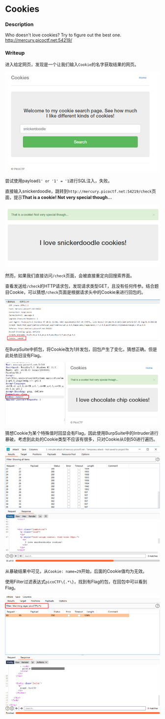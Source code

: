 # Cookies

### Description

Who doesn't love cookies? Try to figure out the best one. http://mercury.picoctf.net:54219/

### Writeup

进入给定网页，发现是一个让我们输入`Cookie`的名字获取结果的网页。

![image-20210706175325779](Cookies.assets/image-20210706175325779.png)

尝试使用payload`1' or '1' = '1`进行SQL注入，失败。

直接输入snickerdoodle，跳转到`http://mercury.picoctf.net:54219/check`页面，提示**That is a cookie! Not very special though...**

![image-20210706175447358](Cookies.assets/image-20210706175447358.png)

然而，如果我们直接访问`/check`页面，会被直接重定向回搜索界面。

查看发送给`/check`的HTTP请求包，发现请求类型GET，且没有任何传参。结合题目Cookie，可以猜想`/check`页面是根据请求头中的Cookie来进行回包的。

![image-20210706175706723](Cookies.assets/image-20210706175706723.png)

在BurpSuite中抓包，将Cookie改为1并发包，回包产生了变化，猜想正确。但是此处依旧没有Flag。

![image-20210706180133148](Cookies.assets/image-20210706180133148.png)

猜想Cookie为某个特殊值时回显会有Flag，因此使用BurpSuite中的Intruder进行暴破。考虑到此处的Cookie类型不应该有很多，只对Cookie从0到50进行遍历。

![image-20210725192056517](Cookies.assets/image-20210725192056517.png)

从暴破结果中可见，从`Cookie: name=29`开始，后面的Cookie值均为无效。

使用Filter过滤表达式`picoCTF\{.*\}`，找到有Flag的包，在回包中可以看到Flag。

![image-20210706180655714](Cookies.assets/image-20210706180655714.png)

